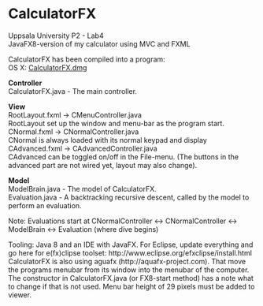# CalculatorFX
Uppsala University P2 - Lab4<br>
JavaFX8-version of my calculator using MVC and FXML<p>
CalculatorFX has been compiled into a program:<br>
OS X: <A HREF=https://kvicktajm.se/apps/osx/CalculatorFX.dmg>CalculatorFX.dmg</A><br>

<p><b>Controller</b><br>
CalculatorFX.java - The main controller.

<p><b>View</b><br>
RootLayout.fxml -> CMenuController.java<br>
RootLayout set up the window and menu-bar as the program start.<br>
CNormal.fxml -> CNormalController.java<br>
CNormal is always loaded with its normal keypad and display<br>
CAdvanced.fxml -> CAdvancedController.java<br>
CAdvanced can be toggled on/off in the File-menu. (The buttons in the advanced part are not wired yet, layout may also change).

<p><b>Model</b><br>
ModelBrain.java - The model of CalculatorFX.<br>
Evaluation.java - A backtracking recursive descent, called by the model to perform an evaluation.
<p>
Note: Evaluations start at CNormalController <-> CNormalController <-> ModelBrain <-> Evaluation (where dive begins)
<p>
Tooling: Java 8 and an IDE with JavaFX. For Eclipse, update everything and go here for e(fx)clipse toolset: http://www.eclipse.org/efxclipse/install.html<br>
CalculatorFX is also using aguafx (http://aquafx-project.com). That move the programs menubar from its window into the menubar of the computer. The constructor in CalculatorFX.java (or FX8-start method) has a note what to change if that is not used. Menu bar height of 29 pixels must be added to viewer.
